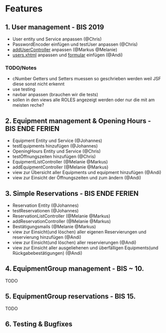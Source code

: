 # Features

## 1. User management - BIS 2019

- User entity und Service anpassen (@Chris)
- PasswordEncoder einfügen und testUser anpassen (@Chris)
- [addUserController](https://git.uibk.ac.at/csat2187/evs-projektarbeit/blob/master/src/main/java/at/qe/sepm/skeleton/ui/controllers/AddUserController.java) anpassen (@Markus @Melanie)
- [users.xhtml](https://git.uibk.ac.at/csat2187/evs-projektarbeit/blob/master/src/main/webapp/admin/users.xhtml) anpassen und [formular](https://git.uibk.ac.at/csat2187/evs-projektarbeit/blob/master/src/main/webapp/admin/create-user.xhtml) einfügen (@Andi)

### TODO/Notes

- cNumber Getters und Setters muessen so geschrieben werden weil JSF diese sonst nicht erkennt
- use testing
- navbar anpassen (brauchen wir die tests)
- sollen in den views alle ROLES angezeigt werden oder nur die mit am meisten reche?

## 2. Equipment management & Opening Hours - BIS ENDE FERIEN

- Equipment Entity und Service (@Johannes)
- testEquipments hinzufügen (@Johannes)
- OpeningHours Entity und Service (@Chris)
- testÖffnungszeiten hinzufügen (@Chris)
- EquipmentListController (@Melanie @Markus)
- addEquipmentController (@Melanie @Markus)
- view zur Übersicht aller Equipments und equipment hinzufügen (@Andi)
- view zur Einsicht der Öffnungszeiten und zum ändern (@Andi)

## 3. Simple Reservations - BIS ENDE FERIEN

- Reservation Entity (@Johannes)
- testReservationen (@Johannes)
- ReservationListController (@Melanie @Markus)
- addReservationController (@Melanie @Markus)
- Bestätigungsmails (@Melanie @Markus)
- view zur Einsicht(und löschen) aller eigenen Reservierungen und reservierung hinzufügen (@Andi)
- view zur Einsicht(und löschen) aller reservierungen (@Andi)
- view zur Einsicht aller ausgeliehenen und überfälligen Equipments(und Rückgabebestätigungen) (@Andi)

## 4. EquipmentGroup management - BIS ~ 10.

TODO

## 5. EquipmentGroup reservations - BIS 15.

TODO

## 6. Testing & Bugfixes
